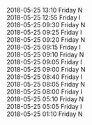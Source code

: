 2018-05-25 13:10 Friday  N  
2018-05-25 12:55 Friday  I  
2018-05-25 09:30 Friday  N  
2018-05-25 09:25 Friday  I  
2018-05-25 09:20 Friday  N  
2018-05-25 09:15 Friday  I  
2018-05-25 09:10 Friday  N  
2018-05-25 09:05 Friday  I  
2018-05-25 09:00 Friday  N  
2018-05-25 08:40 Friday  I  
2018-05-25 08:05 Friday  N  
2018-05-25 08:00 Friday  I  
2018-05-25 05:10 Friday  N  
2018-05-25 05:05 Friday  I  
2018-05-25 01:10 Friday  N  
